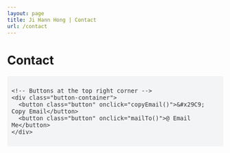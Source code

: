 ```yaml
---
layout: page
title: Ji Hann Hong | Contact
url: /contact
---
```


# Contact

<head>
  <style>
    /* Container for email box and buttons */
    .email-container {
      display: flex;
      align-items: center;
      padding: 10px;
      background-color: #f3f4f6;
      border-radius: 5px;
      font-family: monospace;
      font-size: 16px;
      color: #333;
      position: relative;
      width: fit-content;
      margin-top: 20px;
    }

    /* Email display styling */
    .email-box {
      padding: 50px;
      color: #333;
      background-color: #e5e7eb;
      border: 1px solid #d1d5db;
      border-radius: 5px;
      width: max-content;
    }

    /* Button styling */
    .button {
      padding: 5px 10px;
      color: white;
      background-color: #333;
      border: none;
      cursor: pointer;
      font-size: 14px;
      margin-left: 5px;
      border-radius: 3px;
    }

    /* Button container at the top right */
    .button-container {
      position: absolute;
      top: 5px;
      right: 5px;
      display: flex;
      gap: 5px;
    }

    /* Dark mode styles */
    @media (prefers-color-scheme: dark) {
      /* Dark background and light text for main container */
      .email-container {
        background-color: #1f1f1f;
        color: #e5e5e5;
      }
      
      /* Email display box with dark theme */
      .email-box {
        background-color: #333;
        color: #e5e5e5;
        border: 1px solid #555;
      }
      
      /* Dark mode for buttons */
      .button {
        background-color: #e5e5e5;
        color: #333;
      }
    }
  </style>

  <script type="text/javascript">
    // Function to display obfuscated email
    function displayEmail() {
      const user = "ji.hann.hong";
      const domain = "gmail.com";
      document.getElementById("email-box").textContent = user + "@" + domain;
    }

    // Function to copy obfuscated email to clipboard
    function copyEmail() {
      const user = "ji.hann.hong";
      const domain = "gmail.com";
      const email = user + "@" + domain;
      
      navigator.clipboard.writeText(email).then(() => {
        alert("Email copied to clipboard!");
      }).catch(err => {
        alert("Failed to copy email.");
      });
    }

    // Function to create a mailto link
    function mailTo() {
      const user = "ji.hann.hong";
      const domain = "gmail.com";
      const email = user + "@" + domain;
      window.location.href = "mailto:" + email;
    }

    // Display email on page load
    window.onload = displayEmail;
  </script>
</head>

<body>
  <div class="email-container">
    <!-- Email text in monospace box, populated by JavaScript -->
    <span id="email-box" class="email-box"></span>
    
    <!-- Buttons at the top right corner -->
    <div class="button-container">
      <button class="button" onclick="copyEmail()">&#x29C9; Copy Email</button>
      <button class="button" onclick="mailTo()">@ Email Me</button>
    </div>
  </div>
</body>
